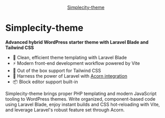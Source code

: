 <p align="center">
  <a href="https://simplecity.eboy.gr">Simplecity-theme</a>
</p>

# Simplecity-theme

**Advanced hybrid WordPress starter theme with Laravel Blade and Tailwind CSS**

- 🔧 Clean, efficient theme templating with Laravel Blade
- ⚡️ Modern front-end development workflow powered by Vite
- 🎨 Out of the box support for Tailwind CSS
- 🚀 Harness the power of Laravel with [Acorn integration](https://github.com/roots/acorn)
- 📦 Block editor support built-in

Simplecity-theme brings proper PHP templating and modern JavaScript tooling to WordPress themes. Write organized, component-based code using Laravel Blade, enjoy instant builds and CSS hot-reloading with Vite, and leverage Laravel's robust feature set through Acorn.
